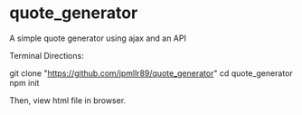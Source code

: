 # quote_generator
A simple quote generator using ajax and an API

Terminal Directions:

git clone "https://github.com/jpmllr89/quote_generator"
cd quote_generator
npm init

Then, view html file in browser.
